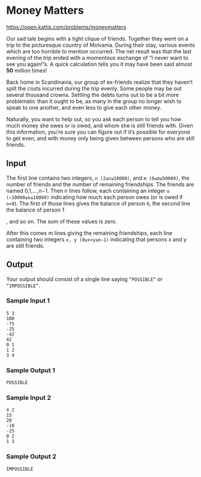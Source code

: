# Money Matters
https://open.kattis.com/problems/moneymatters

Our sad tale begins with a tight clique of friends. Together they went on a trip to the picturesque country of Molvania. During their stay, various events which are too horrible to mention occurred. The net result was that the last evening of the trip ended with a momentous exchange of “I never want to see you again!”s. A quick calculation tells you it may have been said almost **50** million times!

Back home in Scandinavia, our group of ex-friends realize that they haven’t split the costs incurred during the trip evenly. Some people may be out several thousand crowns. Settling the debts turns out to be a bit more problematic than it ought to be, as many in the group no longer wish to speak to one another, and even less to give each other money.

Naturally, you want to help out, so you ask each person to tell you how much money she owes or is owed, and whom she is still friends with. Given this information, you’re sure you can figure out if it’s possible for everyone to get even, and with money only being given between persons who are still friends.

## Input
The first line contains two integers, `n (2≤n≤10000)`, and `m (0≤m≤50000)`, the number of friends and the number of remaining friendships. The friends are named 0,1,…,n−1. Then n lines follow, each containing an integer `o (−10000≤o≤10000)` indicating how much each person owes (or is owed if `o<0`). The first of those lines gives the balance of person `0`, the second line the balance of person 1

, and so on. The sum of these values is zero.

After this comes m
lines giving the remaining friendships, each line containing two integers `x, y (0≤x<y≤n−1)` indicating that persons x and y are still friends.

## Output
Your output should consist of a single line saying `“POSSIBLE”` or `“IMPOSSIBLE”`.

### Sample Input 1
```
5 3
100
-75
-25
-42
42
0 1
1 2
3 4
```
### Sample Output 1
```
POSSIBLE
```
### Sample Input 2
```
4 2
15
20
-10
-25
0 2
1 3
```
### Sample Output 2
```
IMPOSSIBLE
```